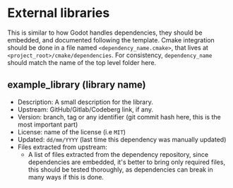 # External libraries

This is similar to how Godot handles dependencies, they should be embedded, and documented
following the template. Cmake integration should be done in a file named `<dependency_name.cmake>`,
that lives at `<project_root>/cmake/dependencies`. For consistency, `dependency_name` should match
the name of the top level folder here.

## example_library (library name)

- Description: A small description for the library.
- Upstream: GitHub/Gitlab/Codeberg link, if any.
- Version: branch, tag or any identifier (git commit hash here, this is the most important part)
- License: name of the license (i.e `MIT`)
- Updated: `dd/mm/YYYY` (last time this dependency was manually updated)
- Files extracted from upstream:
    - A list of files extracted from the dependency repository, since dependencies
      are embedded, it's better to bring only required files, this should be tested
      thoroughly, as dependencies can break in many ways if this is done.